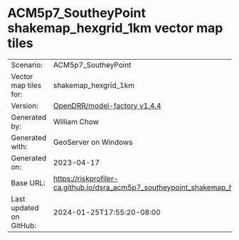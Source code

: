 # ACM5p7_SoutheyPoint shakemap_hexgrid_1km vector map tiles

|    			|			|
| --------------------- | --------------------- |
| Scenario:		| ACM5p7_SoutheyPoint		|
| Vector map tiles for:	| shakemap_hexgrid_1km		|
| Version:		| [OpenDRR/model-factory v1.4.4](https://github.com/OpenDRR/model-factory/releases/tag/v1.4.4)	|
| Generated by:		| William Chow	|
| Generated with:	| GeoServer on Windows	|
| Generated on:		| 2023-04-17	|
| Base URL:		| <https://riskprofiler-ca.github.io/dsra_acm5p7_southeypoint_shakemap_hexgrid_1km/> |
| Last updated on GitHub: | 2024-01-25T17:55:20-08:00 |
